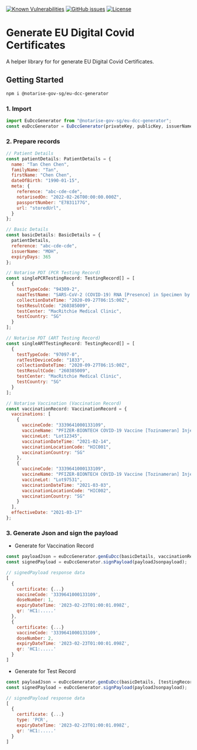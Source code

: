 [![Known Vulnerabilities](https://snyk.io//test/github/notarise-gov-sg/eu-dcc-generator/badge.svg?targetFile=package.json)](https://snyk.io//test/github/notarise-gov-sg/eu-dcc-generator?targetFile=package.json)
[![GitHub issues](https://img.shields.io/github/issues/notarise-gov-sg/eu-dcc-generator)](https://github.com/notarise-gov-sg/eu-dcc-generator/issues)
[![License](https://img.shields.io/github/license/notarise-gov-sg/eu-dcc-generator)](https://github.com/Notarise-gov-sg/eu-dcc-generator/blob/master/LICENSE)

# Generate EU Digital Covid Certificates

A helper library for for generate EU Digital Covid Certificates.

## Getting Started

```bash
npm i @notarise-gov-sg/eu-dcc-generator
```

### 1. Import

```javascript
import EuDccGenerator from "@notarise-gov-sg/eu-dcc-generator";
const euDccGenerator = EuDccGenerator(privateKey, publicKey, issuerName);
```

### 2. Prepare records

```javascript
// Patient Details
const patientDetails: PatientDetails = {
  name: "Tan Chen Chen",
  familyName: "Tan",
  firstName: "Chen Chen",
  dateOfBirth: "1990-01-15",
  meta: {
    reference: "abc-cde-cde",
    notarisedOn: "2022-02-26T00:00:00.000Z",
    passportNumber: "E7831177G",
    url: "storedUrl",
  }
};

// Basic Details
const basicDetails: BasicDetails = {
  patientDetails,
  reference: "abc-cde-cde",
  issuerName: "MOH",
  expiryDays: 365
};

// Notarise PDT (PCR Testing Record)
const singlePCRTestingRecord: TestingRecord[] = [
  {
    testTypeCode: "94309-2",
    naatTestName: "SARS-CoV-2 (COVID-19) RNA [Presence] in Specimen by NAA with probe detection",
    collectionDateTime: "2020-09-27T06:15:00Z",
    testResultCode: "260385009",
    testCenter: "MacRitchie Medical Clinic",
    testCountry: "SG"
  }
];

// Notarise PDT (ART Testing Record)
const singleARTTestingRecord: TestingRecord[] = [
  {
    testTypeCode: "97097-0",
    ratTestDeviceCode: "1833",
    collectionDateTime: "2020-09-27T06:15:00Z",
    testResultCode: "260385009",
    testCenter: "MacRitchie Medical Clinic",
    testCountry: "SG"
  }
];

// Notarise Vaccination (Vaccination Record)
const vaccinationRecord: VaccinationRecord = {
  vaccinations: [
    {
      vaccineCode: "3339641000133109",
      vaccineName: "PFIZER-BIONTECH COVID-19 Vaccine [Tozinameran] Injection",
      vaccineLot: "Lot12345",
      vaccinationDateTime: "2021-02-14",
      vaccinationLocationCode: "HIC001",
      vaccinationCountry: "SG"
    },
    {
      vaccineCode: "3339641000133109",
      vaccineName: "PFIZER-BIONTECH COVID-19 Vaccine [Tozinameran] Injection",
      vaccineLot: "Lot97531",
      vaccinationDateTime: "2021-03-03",
      vaccinationLocationCode: "HIC002",
      vaccinationCountry: "SG"
    }
  ],
  effectiveDate: "2021-03-17"
};
```

### 3. Generate Json and sign the payload

- Generate for Vaccination Record

```javascript
const payloadJson = euDccGenerator.genEuDcc(basicDetails, vaccinationRecord);
const signedPayload = euDccGenerator.signPayload(payloadJsonpayload);

// signedPayload response data
[
  {
    certificate: {...}
    vaccineCode: '3339641000133109',
    doseNumber: 1,
    expiryDateTime: '2023-02-23T01:00:01.098Z',
    qr: 'HC1:.....'
  },
  {
    certificate: {...}
    vaccineCode: '3339641000133109',
    doseNumber: 2,
    expiryDateTime: '2023-02-23T01:00:01.098Z',
    qr: 'HC1:.....'
  }
]
```

- Generate for Test Record

```javascript
const payloadJson = euDccGenerator.genEuDcc(basicDetails, [testingRecord]);
const signedPayload = euDccGenerator.signPayload(payloadJsonpayload);

// signedPayload response data
[
  {
    certificate: {...}
    type: 'PCR',
    expiryDateTime: '2023-02-23T01:00:01.098Z',
    qr: 'HC1:.....'
  }
]
```
